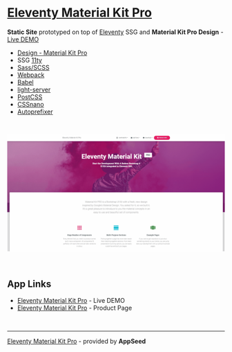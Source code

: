 # [Eleventy Material Kit Pro](https://appseed.us/static-site/eleventy-material-kit-pro)

**Static Site** prototyped on top of [Eleventy](https://www.11ty.io/) SSG and **Material Kit Pro Design** - [Live DEMO](https://eleventy-material-kit-pro.appseed.us) 

- [Design - Material Kit Pro](https://www.creative-tim.com/product/material-kit-pro)
- SSG [11ty](https://www.11ty.io/)
- [Sass/SCSS](https://github.com/sass/node-sass)
- [Webpack](https://webpack.js.org/)
- [Babel](https://babeljs.io/)
- [light-server](https://github.com/txchen/light-server)
- [PostCSS](https://postcss.org/)
- [CSSnano](https://cssnano.co/)
- [Autoprefixer](https://github.com/postcss/autoprefixer)

<br />

![Eleventy Material Kit Pro - Gif animated intro.](https://raw.githubusercontent.com/app-generator/static/master/products/eleventy-material-kit-pro-intro.gif)

<br />

## App Links

- [Eleventy Material Kit Pro](https://eleventy-material-kit-pro.appseed.us) - Live DEMO
- [Eleventy Material Kit Pro](https://appseed.us/static-site/eleventy-material-kit-pro) - Product Page

<br />

---
[Eleventy Material Kit Pro](https://appseed.us/static-site/eleventy-material-kit-pro) - provided by **AppSeed**
